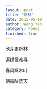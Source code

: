 ```yaml
---
layout: post
title: "新林"
date: 2015-05-10
author: Wang Yan
category: Poems
finished: true
---
```


欣芽更新林

遍绿径难寻

春风踩木叶

朝露映蓝天